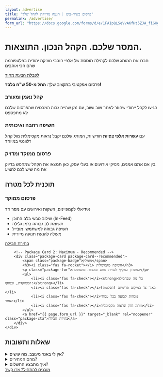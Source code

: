 ```yaml
---
layout: advertise
title: "פרסום בשיר-בוט | הגעה מדויקת לקהל שלך"
permalink: /advertise/
form_url: "https://docs.google.com/forms/d/e/1FAIpQLSeVvAKfHt5ZJA_fiGXgSFIp6CB1ZBBUZIbPZ38NdXUo-hBhmw/viewform?usp=dialog"
---
```


<div class="hero-section">
    <h1>המסר שלכם. הקהל הנכון. התוצאות.</h1>
    <p class="sub-headline">
        חברו את המותג שלכם לקהילה תוססת של אלפי חובבי מוזיקה יהודית בפלטפורמה שהם הכי אוהבים
    </p>
    <div class="cta-button-wrapper">
        <a href="{{ page.form_url }}" target="_blank" rel="noopener" class="cta-button">
            לקבלת הצעת מחיר
        </a>
    </div>
</div>

<div class="pricing-highlight">
    <i class="fas fa-tag"></i>
    <p>פרסום אפקטיבי בתקציב שלך: <strong>החל מ-50 ש"ח בלבד!</strong></p>
</div>

<div class="benefits-grid">
    <div class="benefit-card">
        <div class="icon"><i class="fas fa-users"></i></div>
        <h3>קהל נאמן ומעורב</h3>
        <p>הגיעו לקהל ייחודי שחוזר לאתר שוב ושוב, עם זמן שהייה גבוה המבטיח שהפרסום שלכם לא מתפספס</p>
    </div>
    <div class="benefit-card">
        <div class="icon"><i class="fas fa-chart-line"></i></div>
        <h3>חשיפה רחבה ואיכותית</h3>
        <p>עם <strong>עשרות אלפי צפיות</strong> חודשיות, המותג שלכם יקבל נראות מקסימלית מול קהל רלוונטי במיוחד</p>
    </div>
    <div class="benefit-card">
        <div class="icon"><i class="fas fa-bullseye"></i></div>
        <h3>פרסום ממוקד ומדויק</h3>
        <p>בין אם אתם אמנים, מפיקי אירועים או בעלי עסק, כאן תמצאו את הקהל שמחפש בדיוק את מה שיש לכם להציע</p>
    </div>
</div>

<div class="packages-section">
    <h2>תוכנית לכל מטרה</h2>
    <div class="packages-grid">
        <!-- Package Card 1: Targeted -->
        <div class="package-card">
            <h3><i class="fas fa-bullseye"></i> פרסום ממוקד</h3>
            <p class="package-for">אידיאלי לקמפיינים, השקות ואירועים עם מסר חד</p>
            <ul>
                <li><i class="fas fa-check"></i>שילוב טבעי בלב התוכן (In-Feed)</li>
                <li><i class="fas fa-check"></i>תשומת לב גבוהה בזמן גלילה</li>
                <li><i class="fas fa-check"></i>חשיפה גבוהה למשתמשי מובייל</li>
                <li><i class="fas fa-check"></i>מעולה להנעת תנועה מיידית</li>
            </ul>
            <a href="{{ page.form_url }}" target="_blank" rel="noopener" class="package-cta">בחירת חבילה</a>
        </div>

        <!-- Package Card 2: Maximum - Recommended -->
        <div class="package-card package-card--recommended">
            <span class="package-badge">מומלץ</span>
            <h3><i class="fas fa-rocket"></i> חשיפה מקסימלית</h3>
            <p class="package-for">הפתרון המקיף לבניית מותג ונוכחות מתמשכת</p>
            <ul>
                <li><i class="fas fa-check"></i><strong>כל מה שבחבילה הממוקדת, ובנוסף:</strong></li>
                <li><i class="fas fa-check"></i>באנר צד במיקום פרימיום (דסקטופ)</li>
                <li><i class="fas fa-check"></i>נוכחות קבועה בכל עמודי האתר</li>
                <li><i class="fas fa-check"></i>מיתוג חזק ונראות מקסימלית</li>
            </ul>
            <a href="{{ page.form_url }}" target="_blank" rel="noopener" class="package-cta">בחירת חבילה</a>
        </div>
    </div>
</div>

<div class="faq-section">
    <h2>שאלות ותשובות</h2>
    <details>
        <summary>אין לי באנר מעוצב. מה עושים?</summary>
        <div class="faq-answer">
            <p>אין שום בעיה. כחלק מהשירות, נשמח ליצור עבורכם מודעת טקסט בסיסית ואפקטיבית ללא עלות נוספת. אתם מספקים את המסר, אנחנו דואגים לשאר. אם תרצו עיצוב מתקדם יותר, נוכל להמליץ על פתרונות.</p>
        </div>
    </details>
    <details>
        <summary>מהם המחירים?</summary>
        <div class="faq-answer">
            <p>אנו מציעים חבילות פרסום גמישות במחירי השקה אטרקטיביים, <strong>החל מ-50 ש"ח בלבד</strong>. כדי לתת לכם את ההצעה המדויקת והמשתלמת ביותר, אנו מזמינים אתכם למלא את הטופס הקצר. זה מאפשר לנו להבין את מטרותיכם ולהציע פתרון מותאם אישית בתקציב הנכון, ללא התחייבות.</p>
        </div>
    </details>
     <details>
        <summary>איך מתבצע התשלום?</summary>
        <div class="faq-answer">
            <p>לאחר אישור הצעת המחיר, אנו נשלח אליכם במייל קישור מאובטח לתשלום. הקמפיין יעלה לאוויר תוך יום עסקים אחד מרגע אישור קבלת התשלום.</p>
        </div>
    </details>
</div>

<div class="cta-button-wrapper">
    <a href="{{ page.form_url }}" target="_blank" rel="noopener" class="cta-button">
        מוכנים להתחיל? צרו קשר
    </a>
</div>